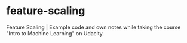 # feature-scaling
Feature Scaling | Example code and own notes while taking the course "Intro to Machine Learning" on Udacity.
